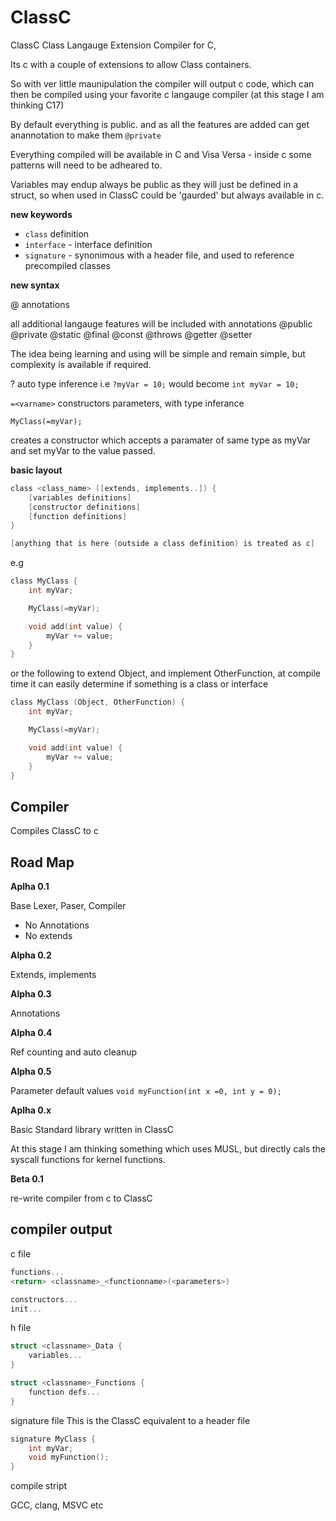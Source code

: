 # ClassC
ClassC Class Langauge Extension Compiler for C, 

Its c with a couple of extensions to allow Class containers.

So with ver little maunipulation the compiler will output c code, which can then be compiled using your favorite c langauge compiler (at this stage I am thinking C17)

By default everything is public. and as all the features are added can get anannotation to make them `@private`

Everything compiled will be available in C and Visa Versa - inside c some patterns will need to be adheared to.

Variables may endup always be public as they will just be defined in a struct, so when used in ClassC could be 'gaurded' but always available in c.

**new keywords**

* `class` definition
* `interface` - interface definition
* `signature` - synonimous with a header file, and used to reference precompiled classes

**new syntax**

@ annotations

all additional langauge features will be included with annotations
@public
@private
@static
@final
@const
@throws
@getter
@setter

The idea being learning and using will be simple and remain simple, but complexity is available if required.

? auto type inference
i.e
`?myVar = 10;` would become `int myVar = 10;`

`=<varname>` constructors parameters, with type inferance

`MyClass(=myVar);`

creates a constructor which accepts a paramater of same type as myVar and set myVar to the value passed.

**basic layout**

```c
class <class_name> ([extends, implements..]) {
    [variables definitions]
    [constructor definitions]
    [function definitions]
}

[anything that is here (outside a class definition) is treated as c]
```
e.g
```c
class MyClass {
    int myVar;

    MyClass(=myVar);

    void add(int value) {
        myVar += value;
    }
}
```
or the following to extend Object, and implement OtherFunction,
at compile time it can easily determine if something is a class or interface
```c
class MyClass (Object, OtherFunction) {
    int myVar;

    MyClass(=myVar);

    void add(int value) {
        myVar += value;
    }
}
```


## Compiler ##

Compiles ClassC to c

## Road Map ##

**Aplha 0.1**

Base Lexer, Paser, Compiler
* No Annotations
* No extends

**Alpha 0.2**

Extends, implements

**Alpha 0.3**

Annotations

**Alpha 0.4**

Ref counting and auto cleanup

**Alpha 0.5**

Parameter default values
`void myFunction(int x =0, int y = 0);`

**Aplha 0.x**

Basic Standard library written in ClassC

At this stage I am thinking something which uses MUSL, but directly cals the syscall functions for kernel functions.

**Beta 0.1**

re-write compiler from c to ClassC

## compiler output ##

c file
```c
functions...
<return> <classname>_<functionname>(<parameters>)

constructors...
init...
```
h file
```c
struct <classname>_Data {
    variables...
}

struct <classname>_Functions {
    function defs...
}
```

signature file
This is the ClassC equivalent to a header file
```c
signature MyClass {
    int myVar;
    void myFunction();
}
```
compile stript

GCC, clang, MSVC etc